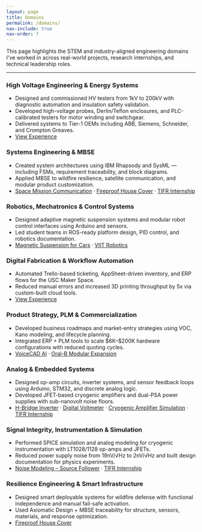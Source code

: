 ```yaml
---
layout: page
title: Domains
permalink: /domains/
nav-include: true
nav-order: 7
---
```


<p>This page highlights the STEM and industry-aligned engineering domains I've worked in across real-world projects, research internships, and technical leadership roles.</p>

<hr/>

<h3>High Voltage Engineering & Energy Systems</h3>
<ul>
  <li>Designed and commissioned HV testers from 1kV to 200kV with diagnostic automation and insulation safety validation.</li>
  <li>Developed high-voltage probes, Derlin/Teflon enclosures, and PLC-calibrated testers for motor winding and switchgear.</li>
  <li>Delivered systems to Tier-1 OEMs including ABB, Siemens, Schneider, and Crompton Greaves.</li>
  <li><a href="/experience/#crest-test-systems-pvt-ltd-aug-2021--jul-2023">View Experience</a></li>
</ul>

<h3>Systems Engineering & MBSE</h3>
<ul>
  <li>Created system architectures using IBM Rhapsody and SysML — including FSMs, requirement traceability, and block diagrams.</li>
  <li>Applied MBSE to wildfire resilience, satellite communication, and modular product customization.</li>
  <li>
    <a href="/projects/#mbse-space-mission-communication-system-nov-2024--dec-2024">Space Mission Communication</a> · 
    <a href="/projects/#fireproof-retractable-house-cover-jan-2025--mar-2025">Fireproof House Cover</a> · 
    <a href="/experience/#tata-institute-of-fundamental-research-tifr--nuclear-physics-laboratory">TIFR Internship</a>
  </li>
</ul>

<h3>Robotics, Mechatronics & Control Systems</h3>
<ul>
  <li>Designed adaptive magnetic suspension systems and modular robot control interfaces using Arduino and sensors.</li>
  <li>Led student teams in ROS-ready platform design, PID control, and robotics documentation.</li>
  <li>
    <a href="/projects/#magnetic-suspension-for-cars-nov-2017--dec-2017">Magnetic Suspension for Cars</a> · 
    <a href="/leadership/#viit-robotics--vice-president-and-senior-mentor-aug-2019--may-2021">VIIT Robotics</a>
  </li>
</ul>

<h3>Digital Fabrication & Workflow Automation</h3>
<ul>
  <li>Automated Trello-based ticketing, AppSheet-driven inventory, and ERP flows for the USC Maker Space.</li>
  <li>Reduced manual errors and increased 3D printing throughput by 5x via custom-built cloud tools.</li>
  <li><a href="/experience/#university-of-southern-california--baum-family-maker-space">View Experience</a></li>
</ul>

<h3>Product Strategy, PLM & Commercialization</h3>
<ul>
  <li>Developed business roadmaps and market-entry strategies using VOC, Kano modeling, and lifecycle planning.</li>
  <li>Integrated ERP + PLM tools to scale $6K–$200K hardware configurations with reduced quoting cycles.</li>
  <li>
    <a href="/projects/#voicecad-ai--ai-driven-cad-system-sep-2024--dec-2024">VoiceCAD AI</a> · 
    <a href="/projects/#expanding-oral-bs-modular-product-line-sep-2023--dec-2023">Oral-B Modular Expansion</a>
  </li>
</ul>

<h3>Analog & Embedded Systems</h3>
<ul>
  <li>Designed op-amp circuits, inverter systems, and sensor feedback loops using Arduino, STM32, and discrete analog logic.</li>
  <li>Developed JFET-based cryogenic amplifiers and dual-PSA power supplies with sub-nanovolt noise floors.</li>
  <li>
    <a href="/projects/#h-bridge-72wh-240v-dc-ac-inverter-aug-2019--dec-2019">H-Bridge Inverter</a> · 
    <a href="/projects/#digital-voltmeter-feb-2019--apr-2019">Digital Voltmeter</a> · 
    <a href="/projects/#noise-modeling-of-a-source-follower-cryogenic-amplifier-may-2020--jun-2021">Cryogenic Amplifier Simulation</a> · 
    <a href="/experience/#tata-institute-of-fundamental-research-tifr--nuclear-physics-laboratory">TIFR Internship</a>
  </li>
</ul>

<h3>Signal Integrity, Instrumentation & Simulation</h3>
<ul>
  <li>Performed SPICE simulation and analog modeling for cryogenic instrumentation with LT1028/1128 op-amps and JFETs.</li>
  <li>Reduced power supply noise from 19nV/√Hz to 2nV/√Hz and built design documentation for physics experiments.</li>
  <li>
    <a href="/projects/#noise-modeling-of-a-source-follower-cryogenic-amplifier-may-2020--jun-2021">Noise Modeling – Source Follower</a> · 
    <a href="/experience/#tata-institute-of-fundamental-research-tifr--nuclear-physics-laboratory">TIFR Internship</a>
  </li>
</ul>

<h3>Resilience Engineering & Smart Infrastructure</h3>
<ul>
  <li>Designed smart deployable systems for wildfire defense with functional independence and manual fail-safe activation.</li>
  <li>Used Axiomatic Design + MBSE traceability for structure, sensors, materials, and response optimization.</li>
  <li><a href="/projects/#fireproof-retractable-house-cover-jan-2025--mar-2025">Fireproof House Cover</a></li>
</ul>
